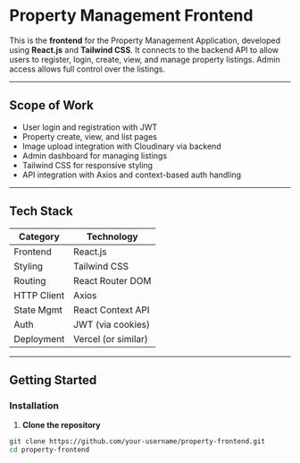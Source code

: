 #  Property Management Frontend

This is the **frontend** for the Property Management Application, developed using **React.js** and **Tailwind CSS**. It connects to the backend API to allow users to register, login, create, view, and manage property listings. Admin access allows full control over the listings.

---

## Scope of Work

- User login and registration with JWT
- Property create, view, and list pages
- Image upload integration with Cloudinary via backend
- Admin dashboard for managing listings
- Tailwind CSS for responsive styling
- API integration with Axios and context-based auth handling

---

## Tech Stack

| Category      | Technology             |
|---------------|-------------------------|
| Frontend      | React.js                |
| Styling       | Tailwind CSS            |
| Routing       | React Router DOM        |
| HTTP Client   | Axios                   |
| State Mgmt    | React Context API       |
| Auth          | JWT (via cookies)       |
| Deployment    | Vercel (or similar)     |

---

## Getting Started

### Installation

1. **Clone the repository**

```bash
git clone https://github.com/your-username/property-frontend.git
cd property-frontend
